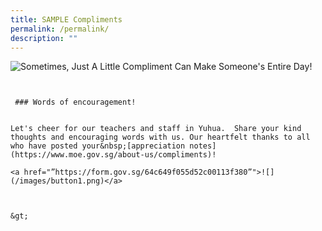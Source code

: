 ```yaml
---
title: SAMPLE Compliments
permalink: /permalink/
description: ""
---
```

![Sometimes, Just A Little Compliment Can Make Someone's Entire Day!](https://www.donemanaps.com/cmsfiles/items/gallery/245_o_1eo1q2k8moskla3e8c1j83rk12i.jpg)
~~~~~~~~~~~~~~~~~~~~~~~~~~~~~~~~~~~~~~~~~~~~~~~


 ### Words of encouragement!  


Let's cheer for our teachers and staff in Yuhua.  Share your kind thoughts and encouraging words with us. Our heartfelt thanks to all who have posted your&nbsp;[appreciation notes](https://www.moe.gov.sg/about-us/compliments)!

<a href="”https://form.gov.sg/64c649f055d52c00113f380”">![](/images/button1.png)</a>



&gt;